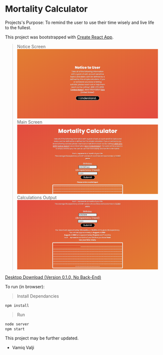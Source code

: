 # Mortality Calculator

Projects's Purpose: To remind the user to use their time wisely and live life to the fullest.

This project was bootstrapped with [Create React App](https://github.com/facebook/create-react-app).

> Notice Screen
> ![](readme_images/notice_screen.PNG)
> Main Screen
> ![](readme_images/main_screen.PNG)
> Calculations Output
> ![](readme_images/main_in_use.PNG)

[Desktop Download (Version 0.1.0, No Back-End)](https://drive.google.com/file/d/1eWSqFzDl8VE3OrWXiO_5hiYNrhmpqsvM/view?usp=sharing)

To run (in browser):

> Install Dependancies

```
npm install
```

> Run

```
node server
npm start
```

This project may be further updated.

- Vamiq Valji
